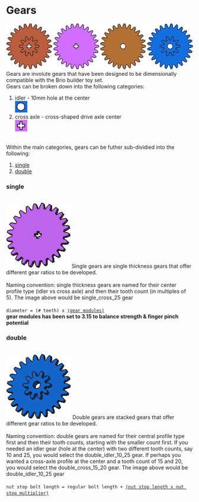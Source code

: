 <h1><b>Gears</b></h1>
<img src="https://github.com/jbuck2005/brio_compatible_builder_series/blob/master/stl_files/gears/gears.png"><br>
Gears are involute gears that have been designed to be dimensionally compatible with the Brio builder toy set.<br>
Gears can be broken down into the following categories:
<ol>
  <li>idler - 10mm hole at the center</li><img src="https://github.com/jbuck2005/brio_compatible_builder_series/blob/master/stl_files/gears/idler.png">
  <li>cross axle - cross-shaped drive axle center</li><img src="https://github.com/jbuck2005/brio_compatible_builder_series/blob/master/stl_files/gears/cross_axle.png">
</ol><br>
Within the main categories, gears can be futher sub-dividied into the following:
<ol>
  <li><a href=#single>single</a></li>
  <li><a href=#double>double</a></li>
</ol>
<b><h3>single</h3></b><br><img src="https://github.com/jbuck2005/brio_compatible_builder_series/blob/master/stl_files/gears/gear_single_cross_25.png">
Single gears are single thickness gears that offer different gear ratios to be developed.<br>
<br>Naming convention: single thickness gears are named for their center profile type (idler vs cross axle) and then their tooth count (in multiples of 5). The image above would be single_cross_25 gear<br>
<br><code>diameter = (# teeth) x <a href="https://github.com/jbuck2005/brio_compatible_builder_series/blob/master/brio_builder_set-dimensions.csv">(gear modules)</a></code><br>
<b>gear modules has been set to 3.15 to balance strength & finger pinch potential</b>
<br>
<b><h3>double</h3></b><br><img src="https://github.com/jbuck2005/brio_compatible_builder_series/blob/master/stl_files/gears/gear_double_idler_10_25.png">
Double gears are stacked gears that offer different gear ratios to be developed.<br>
<br>Naming convention: double gears are named for their central profile type first and then their tooth counts, starting with the smaller count first. If you needed an idler gear (hole at the center) with two different tooth counts, say 10 and 25, you would select the double_idler_10_25 gear. If perhaps you wanted a cross-axle profile at the center and a tooth count of 15 and 20, you would select the double_cross_15_20 gear. The image above would be double_idler_10_25 gear<br>
<br><code>nut stop bolt length = regular bolt length + <a href="<a href="https://github.com/jbuck2005/brio_compatible_builder_series/blob/master/brio_builder_set-dimensions.csv">(nut stop length x nut stop multiplier)</a></code><br>
<br>
